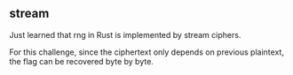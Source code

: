 ## stream

Just learned that rng in Rust is implemented by stream ciphers.

For this challenge, since the ciphertext only depends on previous plaintext, the flag can be recovered byte by byte.
